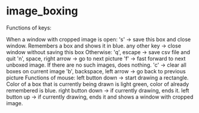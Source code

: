 # image_boxing

Functions of keys:

  When a window with cropped image is open:
    's' -> save this box and close window. Remembers a box and shows it in blue.
    any other key -> close window without saving this box
  Otherwise:
    'q', escape -> save csv file and quit
    'n', space, right arrow -> go to next picture
    'f' -> fast forward to next unboxed image. If there are no such images, does nothing.
    'c' -> clear all boxes on current image
    'b', backspace, left arrow -> go back to previous picture
Functions of mouse:
  left button down -> start drawing a rectangle. Color of a box that is currently being drawn is light green, color of already remembered is blue.
  right button down -> if currently drawing, ends it.
  left button up -> if currently drawing, ends it and shows a window with cropped image.
  
